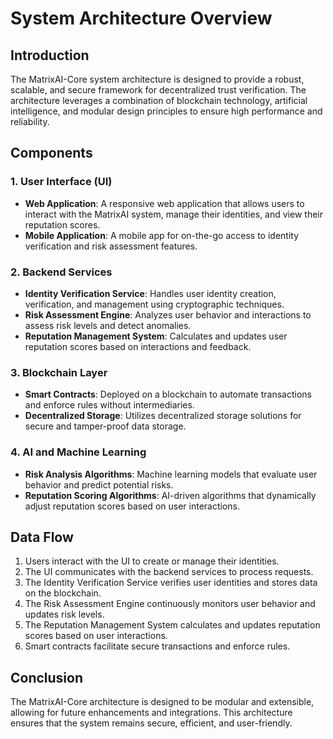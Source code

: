 # System Architecture Overview

## Introduction

The MatrixAI-Core system architecture is designed to provide a robust, scalable, and secure framework for decentralized trust verification. The architecture leverages a combination of blockchain technology, artificial intelligence, and modular design principles to ensure high performance and reliability.

## Components

### 1. User Interface (UI)

- **Web Application**: A responsive web application that allows users to interact with the MatrixAI system, manage their identities, and view their reputation scores.
- **Mobile Application**: A mobile app for on-the-go access to identity verification and risk assessment features.

### 2. Backend Services

- **Identity Verification Service**: Handles user identity creation, verification, and management using cryptographic techniques.
- **Risk Assessment Engine**: Analyzes user behavior and interactions to assess risk levels and detect anomalies.
- **Reputation Management System**: Calculates and updates user reputation scores based on interactions and feedback.

### 3. Blockchain Layer

- **Smart Contracts**: Deployed on a blockchain to automate transactions and enforce rules without intermediaries.
- **Decentralized Storage**: Utilizes decentralized storage solutions for secure and tamper-proof data storage.

### 4. AI and Machine Learning

- **Risk Analysis Algorithms**: Machine learning models that evaluate user behavior and predict potential risks.
- **Reputation Scoring Algorithms**: AI-driven algorithms that dynamically adjust reputation scores based on user interactions.

## Data Flow

1. Users interact with the UI to create or manage their identities.
2. The UI communicates with the backend services to process requests.
3. The Identity Verification Service verifies user identities and stores data on the blockchain.
4. The Risk Assessment Engine continuously monitors user behavior and updates risk levels.
5. The Reputation Management System calculates and updates reputation scores based on user interactions.
6. Smart contracts facilitate secure transactions and enforce rules.

## Conclusion

The MatrixAI-Core architecture is designed to be modular and extensible, allowing for future enhancements and integrations. This architecture ensures that the system remains secure, efficient, and user-friendly.
